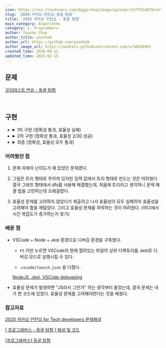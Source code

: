 ```yaml
---
icon: https://res.cloudinary.com/dgggcrkxq/image/upload/v1577524878/noticon/gzl7ru4i4vv3phyv34y3.png
slug: '2020-카카오-인턴십-동굴-탐험'
title: '2020 카카오 인턴십 - 동굴 탐험'
main_category: Algorithms
category: 1. Programmers
author: Younho Choo
author_title: younho9
author_url: https://github.com/younho9
author_image_url: https://avatars.githubusercontent.com/u/48426991
created_time: 2020-09-11
updated_time: 2021-02-15
---
```


## 문제

[코딩테스트 연습 - 동굴 탐험](https://programmers.co.kr/learn/courses/30/lessons/67260?language=javascript)

<br />

## 구현

- <details><summary>1차 구현 (정확성 통과, 효율성 실패)</summary>

  ```javascript
  function solution(n, path, order) {
    const nodes = Array.from({ length: n }, () => new Node([], 0, false));
    const start = nodes[0];
    const locks = [];

    for (const p of path) {
      nodes[p[0]].edges.push(p[1]);
      nodes[p[1]].edges.push(p[0]);
    }

    for (const o of order) {
      nodes[o[1]].prior = o[0];
    }

    if (start.prior !== 0) {
      return false;
    }

    start.visited = true;
    start.edges.forEach(edgeNum => visit(edgeNum, nodes, locks));

    if (nodes.some(node => node.visited === false)) {
      return false;
    } else {
      return true;
    }
  }

  function visit(nodeNum, nodes, locks) {
    const current = nodes[nodeNum];
    const priorNode = nodes[current.prior];

    if (current.visited === true) {
      return;
    }

    if (priorNode.visited === false) {
      locks.push(nodeNum);
      return;
    }

    current.visited = true;
    const openNum = locks.find(lockNum => nodes[lockNum].prior === nodeNum);
    if (openNum) {
      visit(openNum, nodes, locks);
    }

    current.edges.forEach(edge => visit(edge, nodes, locks));
  }

  class Node {
    constructor(edges, prior, visited) {
      this.edges = edges;
      this.prior = prior;
      this.visited = visited;
    }
  }
  ```

  - 효율성 실패의 원인이 시간 초과도 있었지만 런타임 에러도 있었음. → 재귀 호출로 인한 stack overflow로 판단

  </details>

- <details><summary>2차 구현 (정확성 통과, 효율성 2/30 성공)</summary>

  ```javascript
  function solution(n, path, order) {
    const nodes = Array.from({ length: n }, () => new Node([], 0, false));
    const start = nodes[0];
    const stack = [];
    const locks = [];

    for (const p of path) {
      nodes[p[0]].edges.push(p[1]);
      nodes[p[1]].edges.push(p[0]);
    }

    for (const o of order) {
      nodes[o[1]].prior = o[0];
    }

    if (start.prior !== 0) {
      return false;
    }

    start.visited = true;
    start.edges.forEach(edge => stack.push(edge));

    while (stack.length !== 0) {
      const nodeNum = stack.pop();
      const availables = visit(nodeNum, nodes, locks);
      availables.forEach(availNum => stack.push(availNum));
    }

    if (nodes.some(node => node.visited === false)) {
      return false;
    } else {
      return true;
    }
  }

  function visit(nodeNum, nodes, locks) {
    const current = nodes[nodeNum];
    const priorNode = nodes[current.prior];

    if (current.visited === true) {
      return [];
    }

    if (priorNode.visited === false) {
      locks.push(nodeNum);
      return [];
    }

    current.visited = true;

    const openNum = locks.find(lockNum => nodes[lockNum].prior === nodeNum);
    if (openNum) {
      return [...current.edges, openNum];
    }
    return [...current.edges];
  }

  class Node {
    constructor(edges, prior, visited) {
      this.edges = edges;
      this.prior = prior;
      this.visited = visited;
    }
  }
  ```

  - visit 함수를 재귀호출하지 않고, 방문할 노드 목록을 stack으로 관리한 뒤 visit 함수에서는 방문할 노드 리스트를 리턴하게끔 수정함.

  - 효율성 테스트의 2개 테스트 케이스에 대해서만 통과했는데, 나머지는 모두 시간 초과로 인한 에러였음.

  </details>

- <details><summary>최종 (정확성, 효율성 모두 통과)</summary>

  ```javascript
  function solution(n, path, order) {
    const nodes = Array.from({ length: n }, () => new Node([], 0, false, 0));
    const start = nodes[0];
    const stack = [];

    for (const p of path) {
      nodes[p[0]].edges.push(p[1]);
      nodes[p[1]].edges.push(p[0]);
    }

    for (const o of order) {
      nodes[o[1]].prior = o[0];
    }

    if (start.prior !== 0) {
      return false;
    }

    start.visited = true;
    start.edges.forEach(edge => stack.push(edge));

    while (stack.length !== 0) {
      const node = stack.pop();
      const availables = visit(node, nodes);
      availables.forEach(availNum => stack.push(availNum));
    }

    if (nodes.some(node => node.visited === false)) {
      return false;
    } else {
      return true;
    }
  }

  function visit(node, nodes) {
    const current = nodes[node];
    const priorNode = nodes[current.prior];

    if (current.visited === true) {
      return [];
    }

    if (priorNode.visited === false) {
      priorNode.next = node;
      return [];
    }

    current.visited = true;

    if (current.next) {
      return [...current.edges, current.next];
    }
    return [...current.edges];
  }

  class Node {
    constructor(edges, prior, visited, next) {
      this.edges = edges;
      this.prior = prior;
      this.visited = visited;
      this.next = next;
    }
  }
  ```

  - locks 배열에 노드 목록을 담아두고, 이번 방문을 통해 방문할 수 있게 된 노드를 배열에서 find 함수로 찾는 과정이 추가적인 시간 복잡도를 발생시켰음 ... (이걸 찾는데 꽤나 해멨다.)

  </details>

### 어려웠던 점

1. 문제 자체의 난이도가 꽤 있었던 문제였다.

1. 그림은 트리 형태로 주어져 있지만 입력 값에서 트리 형태로 만드는 것은 어려웠다. 결국 그래프 형태에서 dfs를 사용해 해결했는데, 처음에 트리라고 생각하니 문제 해결 법을 고민하는데 오래걸렸다.

1. 효율성 문제를 고려하지 않았다가 제출하고 나서 효율성이 모두 실패하자 효율성을 고려해야 함을 깨달았다. 그리고 효율성 문제를 파악하는 것이 어려웠다. (어디에서 시간 복잡도가 증가하는지 찾기)

### 배운 점

- VSCode + Node + Jest 환경으로 디버깅 환경을 구축했다.

  - `F5` 키만 누르면 VSCode의 현재 열려있는 파일의 상위 디렉토리를 Jest로 디버깅 모드로 실행시킬 수 있다.

  - .`vscode/launch.json` 을 다뤘다.

  [NodeJS, Jest, VSCode debugging](https://www.notion.so/00cf8f3ffbaf4a7da77eb52df820e418)

- 효율성 문제가 발생하면 "JS라서 그런가" 하는 생각부터 들었는데, 결국 문제는 내가 짠 코드에 있었다. 효율성 문제를 고려해야한다는 것을 배웠다.

### 참고자료

[2020 카카오 인턴십 for Tech developers 문제해설](https://tech.kakao.com/2020/07/01/2020-internship-test/)

[[ 프로그래머스 - 동굴 탐험 ] 해설 및 코드](https://beginthread.tistory.com/161)

[[프로그래머스] 동굴 탐험](https://medium.com/@haeseok/%ED%94%84%EB%A1%9C%EA%B7%B8%EB%9E%98%EB%A8%B8%EC%8A%A4-%EB%8F%99%EA%B5%B4-%ED%83%90%ED%97%98-a669d62f304d)

